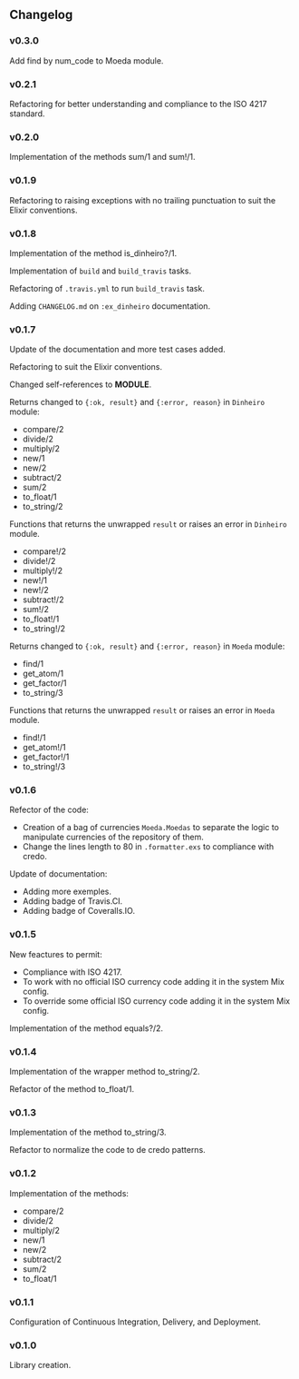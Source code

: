 ## Changelog

### v0.3.0

Add find by num_code to Moeda module.

### v0.2.1

Refactoring for better understanding and compliance to the ISO 4217 standard.

### v0.2.0

Implementation of the methods sum/1 and sum!/1.

### v0.1.9

Refactoring to raising exceptions with no trailing punctuation to suit the Elixir conventions.

### v0.1.8

Implementation of the method is_dinheiro?/1.

Implementation of `build` and `build_travis` tasks.

Refactoring of `.travis.yml` to run `build_travis` task.

Adding `CHANGELOG.md` on `:ex_dinheiro` documentation.

### v0.1.7

Update of the documentation and more test cases added.

Refactoring to suit the Elixir conventions.

Changed self-references to __MODULE__.

Returns changed to `{:ok, result}` and `{:error, reason}` in `Dinheiro` module:
 - compare/2
 - divide/2
 - multiply/2
 - new/1
 - new/2
 - subtract/2
 - sum/2
 - to_float/1
 - to_string/2

Functions that returns the unwrapped `result` or raises an error in `Dinheiro` module.
- compare!/2
- divide!/2
- multiply!/2
- new!/1
- new!/2
- subtract!/2
- sum!/2
- to_float!/1
- to_string!/2

Returns changed to `{:ok, result}` and `{:error, reason}` in `Moeda` module:
- find/1
- get_atom/1
- get_factor/1
- to_string/3

Functions that returns the unwrapped `result` or raises an error in `Moeda` module.
- find!/1
- get_atom!/1
- get_factor!/1
- to_string!/3

### v0.1.6

Refector of the code:
 - Creation of a bag of currencies `Moeda.Moedas` to separate the logic to manipulate currencies of the repository of them.
 - Change the lines length to 80 in `.formatter.exs` to compliance with credo.

Update of documentation:
 - Adding more exemples.
 - Adding badge of Travis.CI.
 - Adding badge of Coveralls.IO.

### v0.1.5

New feactures to permit:
 - Compliance with ISO 4217.
 - To work with no official ISO currency code adding it in the system Mix config.
 - To override some official ISO currency code adding it in the system Mix config.

Implementation of the method equals?/2.

### v0.1.4

Implementation of the wrapper method to_string/2.

Refactor of the method to_float/1.

### v0.1.3

Implementation of the method to_string/3.

Refactor to normalize the code to de credo patterns.

### v0.1.2

Implementation of the methods:
 - compare/2
 - divide/2
 - multiply/2
 - new/1
 - new/2
 - subtract/2
 - sum/2
 - to_float/1

### v0.1.1

Configuration of Continuous Integration, Delivery, and Deployment.

### v0.1.0

Library creation.
